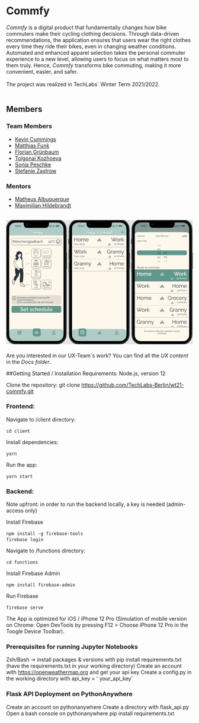 # Commfy
_Commfy_ is a digital product that fundamentally changes how bike commuters make their cycling clothing decisions. Through data-driven recommendations, the application ensures that users wear the right clothes every time they ride their bikes, even in changing weather conditions. Automated and enhanced apparel selection takes the personal commuter experience to a new level, allowing users to focus on what matters most to them truly. Hence, _Commfy_ transforms bike commuting, making it more convenient, easier, and safer.
<br><br>The project was realized in TechLabs` Winter Term 2021/2022.<br><br>
## Members
### Team Members
* [Kevin Cummings](https://github.com/kahdehzeh)
* [Matthias Funk](https://github.com/matzefunk)
* [Florian Grünbaum](https://github.com/Flogreeni)
* [Tolgonai Kozhoeva](https://github.com/TolgoAI)
* [Sonja Peschke](https://github.com/code-kedi)
* [Stefanie Zastrow](https://github.com/SteffiZ-0-0)
### Mentors
* [Matheus Albuquerque](https://github.com/ythecombinator)
* [Maximilian Hildebrandt](https://github.com/maximilian-hildebrandt)<br><br>

![product picture](./README_picture.png)
<br><br>Are you interested in our UX-Team´s work? You can find all the _UX content_ in the _Docs folder_.
 
##Getting Started / Installation
Requirements: Node.js, version 12
 
Clone the repository:
git clone https://github.com/TechLabs-Berlin/wt21-commfy.git
 
### Frontend:
Navigate to /client directory:
```
cd client
```
Install dependencies:
```
yarn
```
Run the app:
```
yarn start
```
### Backend:
Note upfront: in order to run the backend locally, a key is needed (admin-access only)
 
Install Firebase
```
npm install -g firebase-tools
firebase login
```
Navigate to /functions directory:
```
cd functions
```
Install Firebase Admin
```
npm install firebase-admin
```
Run Firebase
```
firebase serve
```
The App is optimized for iOS / iPhone 12 Pro (Simulation of mobile version on Chrome: Open DevTools by pressing F12 > Choose iPhone 12 Pro in the Toogle Device Toolbar).
 
### Prerequisites for running Jupyter Notebooks
Zsh/Bash → install packages & versions with pip install requirements.txt
(have the requirements.txt in your working directory) 
Create an account with https://openweathermap.org and get your api key
Create a config.py in the working directory with api_key = ' your_api_key'


### Flask API Deployment on PythonAnywhere
Create an account on pythonanywhere
Create a directory with flask_api.py
Open a bash console on pythonanywhere
    pip install requirements.txt 

